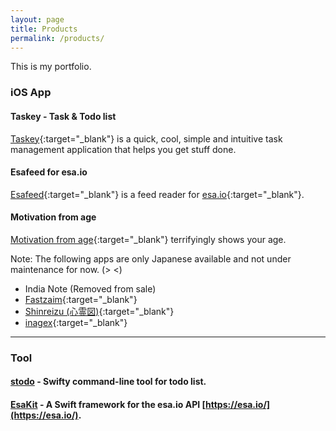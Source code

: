 ```yaml
---
layout: page
title: Products
permalink: /products/
---
```


This is my portfolio.

### iOS App

#### Taskey - Task & Todo list

[Taskey](https://itunes.apple.com/us/app/taskey-tasuku-guan-li-todorisuto/id1063089003?ls=1&mt=8){:target="_blank"} is a quick, cool, simple and intuitive task management application that helps you get stuff done.

#### Esafeed for esa.io

[Esafeed](https://itunes.apple.com/us/app/esafeed-for-esa.io/id1111901482?ls=1&mt=8){:target="_blank"} is a feed reader for [esa.io](https://esa.io/){:target="_blank"}.

#### Motivation from age

[Motivation from age](https://itunes.apple.com/us/app/motivation-from-age/id1028896399?ls=1&mt=8){:target="_blank"} terrifyingly shows your age.

Note: The following apps are only Japanese available and not under maintenance for now. (> <)

- India Note (Removed from sale)
- [Fastzaim](https://itunes.apple.com/us/app/fastzaim-su-zaokuzaimni-tou/id883247555?ls=1&mt=8){:target="_blank"}
- [Shinreizu (心霊図)](https://itunes.apple.com/us/app/xin-ling-tu/id574730808?ls=1&mt=8){:target="_blank"}
- [inagex](https://itunes.apple.com/us/app/inagex/id552058343?ls=1&mt=8){:target="_blank"}

---

### Tool

#### [stodo](https://github.com/pixyzehn/stodo) - Swifty command-line tool for todo list.

#### [EsaKit](https://github.com/pixyzehn/EsaKit) - A Swift framework for the esa.io API [https://esa.io/](https://esa.io/).

